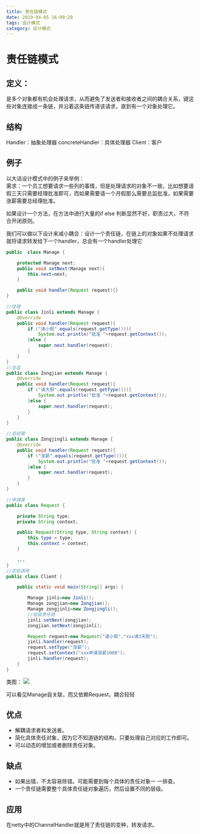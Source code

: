 ```yaml
---
title: 责任链模式
date: 2019-04-05 16:09:29
tags: 设计模式
category: 设计模式
---
```


# 责任链模式

## 定义：
是多个对象都有机会处理请求，从而避免了发送者和接收者之间的耦合关系，键这些对象连接成一条链，并沿着这条链传递该请求，直到有一个对象处理它。
<!--more-->

## 结构

Handler：抽象处理器
concreteHandler：具体处理器
Client：客户
## 例子

以大话设计模式中的例子来举例：   
需求：一个员工想要请求一些列的事情，但是处理请求的对象不一致，比如想要请假三天只需要经理批准即可，而如果需要请一个月假那么需要总监批准，如果需要涨薪需要总经理批准。

如果设计一个方法，在方法中进行大量的if else 判断显然不好，职责过大，不符合开闭原则。

我们可以做以下设计来减小耦合：设计一个责任链，在链上的对象如果不处理请求就将请求转发给下一个handler，总会有一个handler处理它

```java
public  class Manage {

    protected Manage next;
    public void setNext(Manage next){
        this.next=next;
    }

    public void handler(Request request){}
}

//经理
public class Jinli extends Manage {
    @Override
    public void handler(Request request){
        if ("请小假".equals(request.getType())){
            System.out.println("批准 "+request.getContext());
        }else {
            super.next.handler(request);
        }
    }
}
//总监
public class Zongjian extends Manage {
    @Override
    public void handler(Request request){
        if ("请大假".equals(request.getType())){
            System.out.println("批准 "+request.getContext());
        }else {
            super.next.handler(request);
        }
    }
}

//总经理
public class Zongjingli extends Manage {
    @Override
    public void handler(Request request){
        if ("涨薪".equals(request.getType())){
            System.out.println("批准 "+request.getContext());
        }else {
            super.next.handler(request);
        }
    }
}

//申请类
public class Request {

    private String type;
    private String context;

    public Request(String type, String context) {
        this.type = type;
        this.context = context;
    }

    ...
}
//实际调用
public class Client {

    public static void main(String[] args) {

        Manage jinli=new Jinli();
        Manage zongjian=new Zongjian();
        Manage zongjinli=new Zongjingli();
        //组装责任链
        jinli.setNext(zongjian);
        zongjian.setNext(zongjinli);

        Request request=new Request("请小假","xxx请3天假");
        jinli.handler(request);
        request.setType("涨薪");
        request.setContext("xxx申请涨薪1000");
        jinli.handler(request);
    }
}

```

类图： 
![](/责任链模式/责任链模式类图.png)

可以看见Manage自关联，而又依赖Request，耦合较轻

## 优点
- 解耦请求者和发送者。
- 简化具体责任对象，因为它不知道链的结构，只要处理自己对应的工作即可。
- 可以动态的增加或者删除责任对象。

## 缺点
- 如果出错，不太容易除错。可能需要到每个具体的责任对象一 一排查。
- 一个责任链需要整个具体责任链对象遍历，然后设置不同的层级。

## 应用
在netty中的ChannelHandler就是用了责任链的变种，转发请求。